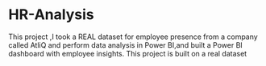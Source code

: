 # HR-Analysis
This  project ,I took a REAL dataset for employee presence from a company called AtliQ and perform data analysis in Power BI,and built a Power BI dashboard  with employee insights. This project  is built on a real dataset 
